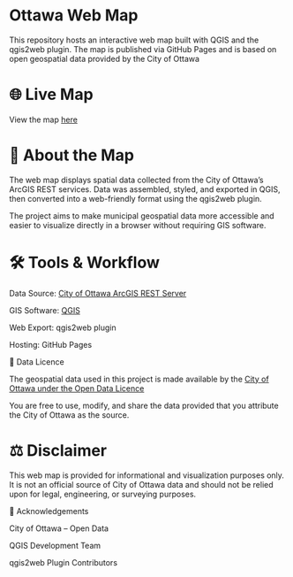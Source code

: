 # Ottawa Web Map

This repository hosts an interactive web map built with QGIS and the qgis2web plugin. The map is published via GitHub Pages and is based on open geospatial data provided by the City of Ottawa

# 🌐 Live Map

View the map [here](https://bickertonpa.github.io/Ottawa-Water-and-Wastewater/)

# 📍 About the Map

The web map displays spatial data collected from the City of Ottawa’s ArcGIS REST services. Data was assembled, styled, and exported in QGIS, then converted into a web-friendly format using the qgis2web plugin.

The project aims to make municipal geospatial data more accessible and easier to visualize directly in a browser without requiring GIS software.

# 🛠️ Tools & Workflow

Data Source: [City of Ottawa ArcGIS REST Server](https://maps.ottawa.ca/arcgis/rest/services)

GIS Software: [QGIS](https://qgis.org/download/)

Web Export: qgis2web plugin

Hosting: GitHub Pages

📑 Data Licence

The geospatial data used in this project is made available by the [City of Ottawa under the Open Data Licence](https://ottawa.ca/en/city-hall/open-transparent-and-accountable-government/open-data)

You are free to use, modify, and share the data provided that you attribute the City of Ottawa as the source.

# ⚖️ Disclaimer

This web map is provided for informational and visualization purposes only. It is not an official source of City of Ottawa data and should not be relied upon for legal, engineering, or surveying purposes.

🙌 Acknowledgements

City of Ottawa – Open Data

QGIS Development Team

qgis2web Plugin Contributors

